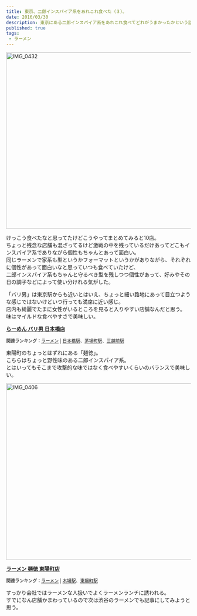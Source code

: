```yaml
---
title: 東京、二郎インスパイア系をあれこれ食べた（３）。
date: 2016/03/30
description: 東京にある二郎インスパイア系をあれこれ食べてどれがうまかったかという話。
published: true
tags: 
 - ラーメン
---
```


<a data-flickr-embed="true"  href="https://www.flickr.com/photos/shigeki_takeguchi/25531594204/in/dateposted-public/" title="IMG_0432"><img src="https://farm2.staticflickr.com/1593/25531594204_458773a4c1_z.jpg" width="640" height="480" alt="IMG_0432"></a><script async src="//embedr.flickr.com/assets/client-code.js" charset="utf-8"></script>

けっこう食べたなと思ってたけどこうやってまとめてみると10店。  
ちょっと残念な店舗も混ざってるけど激戦の中を残っているだけあってどこもインスパイア系でありながら個性もちゃんとあって面白い。  
同じラーメンで家系も型というかフォーマットというかがありながら、それぞれに個性があって面白いなと思っていつも食べていたけど、  
二郎インスパイア系もちゃんと守るべき型を残しつつ個性があって、好みやその日の調子などによって使い分けれる気がした。

<!-- more -->

「バリ男」は東京駅からも近いとはいえ、ちょっと細い路地にあって目立つような感じではないけどいつ行っても満席に近い感じ。  
店内も綺麗でたまに女性がいるところを見ると入りやすい店舗なんだと思う。  
味はマイルドな食べやすさで美味しい。

<div class="tabelog">
<p><strong><a href="https://tabelog.com/tokyo/A1302/A130202/13132347/" target="_blank">らーめん バリ男  日本橋店</a></strong></p>
<script src="https://tabelog.com/badge/google_badge?escape=false&rcd=13132347" type="text/javascript" charset="utf-8"></script>
</div>
<p style="color:#444444; font-size:12px;">
<strong>関連ランキング：</strong><a href="https://tabelog.com/rstLst/ramen/">ラーメン</a> | <a href="https://tabelog.com/tokyo/A1302/A130202/R7650/rstLst/">日本橋駅</a>、<a href="https://tabelog.com/tokyo/A1302/A130203/R2798/rstLst/">茅場町駅</a>、<a href="https://tabelog.com/tokyo/A1302/A130202/R9506/rstLst/">三越前駅</a></p>

東陽町のちょっとはずれにある「麺徳」。  
こちらはちょっと野性味のある二郎インスパイア系。  
とはいってもそこまで攻撃的な味ではなく食べやすいくらいのバランスで美味しい。

<a data-flickr-embed="true"  href="https://www.flickr.com/photos/shigeki_takeguchi/26069998521/in/dateposted-public/" title="IMG_0406"><img src="https://farm2.staticflickr.com/1644/26069998521_b6da690c17_z.jpg" width="640" height="480" alt="IMG_0406"></a><script async src="//embedr.flickr.com/assets/client-code.js" charset="utf-8"></script>

<div class="tabelog">
<p><strong><a href="https://tabelog.com/tokyo/A1313/A131303/13047662/" target="_blank">ラーメン 麺徳 東陽町店</a></strong></p>
<script src="https://tabelog.com/badge/google_badge?escape=false&rcd=13047662" type="text/javascript" charset="utf-8"></script>
</div>
<p style="color:#444444; font-size:12px;">
<strong>関連ランキング：</strong><a href="https://tabelog.com/rstLst/ramen/">ラーメン</a> | <a href="https://tabelog.com/tokyo/A1313/A131303/R3263/rstLst/">木場駅</a>、<a href="https://tabelog.com/tokyo/A1313/A131303/R6651/rstLst/">東陽町駅</a></p>

すっかり会社ではラーメンな人扱いでよくラーメンランチに誘われる。  
すでになん店舗かまわっているので次は渋谷のラーメンでも記事にしてみようと思う。
